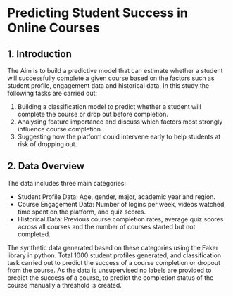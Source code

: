 # Predicting Student Success in Online Courses

## 1. Introduction
The Aim is to build a predictive model  that can estimate whether a student will successfully complete a given course based on the factors such as student profile, engagement data and historical data. In this study the following tasks are carried out:
1.	Building a classification model to predict whether a student will complete the course or drop out before completion.
2.	Analysing feature importance and discuss which factors most strongly influence course completion.
3.	Suggesting how the platform could intervene early to help students at risk of dropping out.
   
## 2. Data Overview
The data includes three  main categories:
-	Student Profile Data: Age, gender, major, academic year and region.
-	Course Engagement Data: Number of logins per week, videos watched, time spent on the platform, and quiz scores.
-	Historical Data: Previous course completion rates, average quiz scores across all courses and the number of courses started but not completed.
  
The synthetic data generated based on these categories using the Faker library in python. Total 1000 student profiles generated, and classification task carried out to predict the success of a course completion or dropout from the course. As the data is unsupervised no labels are provided to predict the success of a course, to predict the completion status of the course manually a threshold is created.

